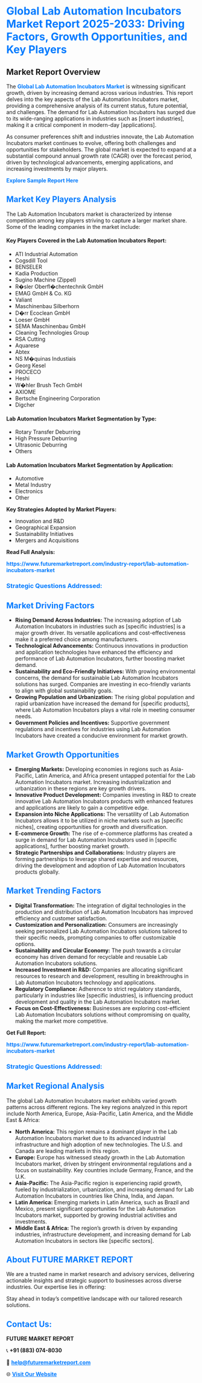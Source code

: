 <h1 style="color: #007BFF;">Global Lab Automation Incubators Market Report 2025-2033: Driving Factors, Growth Opportunities, and Key Players</h1>

<section id="overview">
<h2>Market Report Overview</h2>
<p>The <a href="https://www.futuremarketreport.com/industry-report/lab-automation-incubators-market" style="color: #007BFF; text-decoration: none;"><strong>Global Lab Automation Incubators Market</strong></a> is witnessing significant growth, driven by increasing demand across various industries. This report delves into the key aspects of the Lab Automation Incubators market, providing a comprehensive analysis of its current status, future potential, and challenges. The demand for Lab Automation Incubators has surged due to its wide-ranging applications in industries such as [insert industries], making it a critical component in modern-day [applications].</p>
<p>As consumer preferences shift and industries innovate, the Lab Automation Incubators market continues to evolve, offering both challenges and opportunities for stakeholders. The global market is expected to expand at a substantial compound annual growth rate (CAGR) over the forecast period, driven by technological advancements, emerging applications, and increasing investments by major players.</p>
</section>

<section id="overview">
<p><a href="https://www.futuremarketreport.com/request-sample/reportId=33867" style="color: #007BFF; text-decoration: none;"><strong>Explore Sample Report Here</strong></a></p>
</section>

<section id="key-players">
<h2 style="color: #007BFF;">Market Key Players Analysis</h2>
<p>The Lab Automation Incubators market is characterized by intense competition among key players striving to capture a larger market share. Some of the leading companies in the market include:</p>
<h4>Key Players Covered in the Lab Automation Incubators Report:</h4>
<ul><li>ATI Industrial Automation</li><li>Cogsdill Tool</li><li>BENSELER</li><li>Kadia Production</li><li>Sugino Machine (Zippel)</li><li>R�sler Oberfl�chentechnik GmbH</li><li>EMAG GmbH &amp; Co. KG</li><li>Valiant</li><li>Maschinenbau Silberhorn</li><li>D�rr Ecoclean GmbH</li><li>Loeser GmbH</li><li>SEMA Maschinenbau GmbH</li><li>Cleaning Technologies Group</li><li>RSA Cutting</li><li>Aquarese</li><li>Abtex</li><li>NS M�quinas Industiais</li><li>Georg Kesel</li><li>PROCECO</li><li>Heshi</li><li>W�hler Brush Tech GmbH</li><li>AXIOME</li><li>Bertsche Engineering Corporation</li><li>Digcher</li></ul>
<h4>Lab Automation Incubators Market Segmentation by Type:</h4>
<ul><li>Rotary Transfer Deburring</li><li>High Pressure Deburring</li><li>Ultrasonic Deburring</li><li>Others</li></ul>

<h4>Lab Automation Incubators Market Segmentation by Application:</h4>
<ul><li>Automotive</li><li>Metal Industry</li><li>Electronics</li><li>Other</li></ul>
<p><strong>Key Strategies Adopted by Market Players:</strong></p>
<ul>
<li>Innovation and R&D</li>
<li>Geographical Expansion</li>
<li>Sustainability Initiatives</li>
<li>Mergers and Acquisitions</li>
</ul>
</section>

<section>
<p><strong>Read Full Analysis: </strong></p><a href="https://www.futuremarketreport.com/industry-report/lab-automation-incubators-market" style="color: #007BFF; text-decoration: none;"><strong>https://www.futuremarketreport.com/industry-report/lab-automation-incubators-market</strong></a>
<h3 style="color: #007BFF;">Strategic Questions Addressed:</h3>
</section>

<section id="driving-factors">
<h2 style="color: #007BFF;">Market Driving Factors</h2>
<ul>
<li><strong>Rising Demand Across Industries:</strong> The increasing adoption of Lab Automation Incubators in industries such as [specific industries] is a major growth driver. Its versatile applications and cost-effectiveness make it a preferred choice among manufacturers.</li>
<li><strong>Technological Advancements:</strong> Continuous innovations in production and application technologies have enhanced the efficiency and performance of Lab Automation Incubators, further boosting market demand.</li>
<li><strong>Sustainability and Eco-Friendly Initiatives:</strong> With growing environmental concerns, the demand for sustainable Lab Automation Incubators solutions has surged. Companies are investing in eco-friendly variants to align with global sustainability goals.</li>
<li><strong>Growing Population and Urbanization:</strong> The rising global population and rapid urbanization have increased the demand for [specific products], where Lab Automation Incubators plays a vital role in meeting consumer needs.</li>
<li><strong>Government Policies and Incentives:</strong> Supportive government regulations and incentives for industries using Lab Automation Incubators have created a conducive environment for market growth.</li>
</ul>
</section>

<section id="growth-opportunities">
<h2 style="color: #007BFF;">Market Growth Opportunities</h2>
<ul>
<li><strong>Emerging Markets:</strong> Developing economies in regions such as Asia-Pacific, Latin America, and Africa present untapped potential for the Lab Automation Incubators market. Increasing industrialization and urbanization in these regions are key growth drivers.</li>
<li><strong>Innovative Product Development:</strong> Companies investing in R&D to create innovative Lab Automation Incubators products with enhanced features and applications are likely to gain a competitive edge.</li>
<li><strong>Expansion into Niche Applications:</strong> The versatility of Lab Automation Incubators allows it to be utilized in niche markets such as [specific niches], creating opportunities for growth and diversification.</li>
<li><strong>E-commerce Growth:</strong> The rise of e-commerce platforms has created a surge in demand for Lab Automation Incubators used in [specific applications], further boosting market growth.</li>
<li><strong>Strategic Partnerships and Collaborations:</strong> Industry players are forming partnerships to leverage shared expertise and resources, driving the development and adoption of Lab Automation Incubators products globally.</li>
</ul>
</section>

<section id="trending-factors">
<h2 style="color: #007BFF;">Market Trending Factors</h2>
<ul>
<li><strong>Digital Transformation:</strong> The integration of digital technologies in the production and distribution of Lab Automation Incubators has improved efficiency and customer satisfaction.</li>
<li><strong>Customization and Personalization:</strong> Consumers are increasingly seeking personalized Lab Automation Incubators solutions tailored to their specific needs, prompting companies to offer customizable options.</li>
<li><strong>Sustainability and Circular Economy:</strong> The push towards a circular economy has driven demand for recyclable and reusable Lab Automation Incubators solutions.</li>
<li><strong>Increased Investment in R&D:</strong> Companies are allocating significant resources to research and development, resulting in breakthroughs in Lab Automation Incubators technology and applications.</li>
<li><strong>Regulatory Compliance:</strong> Adherence to strict regulatory standards, particularly in industries like [specific industries], is influencing product development and quality in the Lab Automation Incubators market.</li>
<li><strong>Focus on Cost-Effectiveness:</strong> Businesses are exploring cost-efficient Lab Automation Incubators solutions without compromising on quality, making the market more competitive.</li>
</ul>
</section>

<section>
<p><strong>Get Full Report: </strong></p><a href="https://www.futuremarketreport.com/industry-report/lab-automation-incubators-market" style="color: #007BFF; text-decoration: none;"><strong>https://www.futuremarketreport.com/industry-report/lab-automation-incubators-market</strong></a>
<h3 style="color: #007BFF;">Strategic Questions Addressed:</h3>
</section>


<section id="regional-analysis">
<h2 style="color: #007BFF;">Market Regional Analysis</h2>
<p>The global Lab Automation Incubators market exhibits varied growth patterns across different regions. The key regions analyzed in this report include North America, Europe, Asia-Pacific, Latin America, and the Middle East & Africa:</p>
<ul>
<li><strong>North America:</strong> This region remains a dominant player in the Lab Automation Incubators market due to its advanced industrial infrastructure and high adoption of new technologies. The U.S. and Canada are leading markets in this region.</li>
<li><strong>Europe:</strong> Europe has witnessed steady growth in the Lab Automation Incubators market, driven by stringent environmental regulations and a focus on sustainability. Key countries include Germany, France, and the U.K.</li>
<li><strong>Asia-Pacific:</strong> The Asia-Pacific region is experiencing rapid growth, fueled by industrialization, urbanization, and increasing demand for Lab Automation Incubators in countries like China, India, and Japan.</li>
<li><strong>Latin America:</strong> Emerging markets in Latin America, such as Brazil and Mexico, present significant opportunities for the Lab Automation Incubators market, supported by growing industrial activities and investments.</li>
<li><strong>Middle East & Africa:</strong> The region’s growth is driven by expanding industries, infrastructure development, and increasing demand for Lab Automation Incubators in sectors like [specific sectors].</li>
</ul>
</section>

<footer>
<h2 style="color: #007BFF;">About FUTURE MARKET REPORT</h2>
<p>We are a trusted name in market research and advisory services, delivering actionable insights and strategic support to businesses across diverse industries. Our expertise lies in offering:</p>

<p>Stay ahead in today’s competitive landscape with our tailored research solutions.</p>

<h2 style="color: #007BFF;">Contact Us:</h2>
<p><strong>FUTURE MARKET REPORT</strong></p>
<p>📞 <strong>+91 (883) 074-8030</strong></p>
<p>📧 <strong><a href="mailto:help@futuremarketreport.com" style="color: #007BFF;">help@futuremarketreport.com</a></strong></p>
<p>🌐 <strong><a href="https://www.futuremarketreport.com/" style="color: #007BFF;">Visit Our Website</a></strong></p>
</footer>